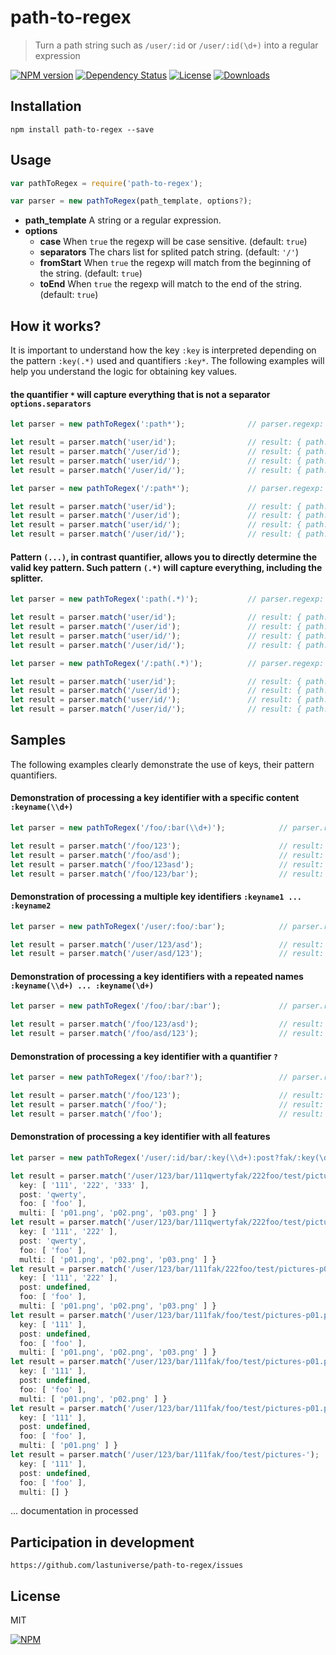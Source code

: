 # path-to-regex

> Turn a path string such as `/user/:id` or `/user/:id(\d+)`  into a regular expression 


[![NPM version][npm-image]][npm-url]
[![Dependency Status][david-image]][david-url]
[![License][license-image]][license-url]
[![Downloads][downloads-image]][downloads-url]

## Installation

```
npm install path-to-regex --save
```

## Usage

```javascript
var pathToRegex = require('path-to-regex');

var parser = new pathToRegex(path_template, options?);
```

- **path_template** A string or a regular expression.
- **options**
  - **case** When `true` the regexp will be case sensitive. (default: `true`)
  - **separators** The chars list for splited patch string. (default: `'/'`)
  - **fromStart** When `true` the regexp will match from the beginning of the string. (default: `true`)
  - **toEnd** When `true` the regexp will match to the end of the string. (default: `true`)




## How it works?
It is important to understand how the key `:key` is interpreted depending on the pattern `:key(.*)` used and quantifiers `:key*`. The following examples will help you understand the logic for obtaining key values.


#### the quantifier `*` will capture everything that is not a separator `options.separators`
```javascript
let parser = new pathToRegex(':path*');              // parser.regexp:  /^[\/]?((?:[\/]?[^\/]+)*)[\/]?$/

let result = parser.match('user/id');                // result: { path: [ 'user', 'id' ] }
let result = parser.match('/user/id');               // result: { path: [ 'user', 'id' ] }
let result = parser.match('user/id/');               // result: { path: [ 'user', 'id' ] }
let result = parser.match('/user/id/');              // result: { path: [ 'user', 'id' ] }

let parser = new pathToRegex('/:path*');             // parser.regexp:  /^[\/]?((?:[\/]?[^\/]+)*)[\/]?$/

let result = parser.match('user/id');                // result: { path: [ 'user', 'id' ] }
let result = parser.match('/user/id');               // result: { path: [ 'user', 'id' ] }
let result = parser.match('user/id/');               // result: { path: [ 'user', 'id' ] }
let result = parser.match('/user/id/');              // result: { path: [ 'user', 'id' ] }
```


#### Pattern `(...)`, in contrast quantifier, allows you to directly determine the valid key pattern. Such pattern `(.*)` will capture everything, including the splitter.
```javascript
let parser = new pathToRegex(':path(.*)');           // parser.regexp:  /^[\/]?(.*?)[\/]?$/

let result = parser.match('user/id');                // result: { path: 'user/id' }
let result = parser.match('/user/id');               // result: { path: 'user/id' }
let result = parser.match('user/id/');               // result: { path: 'user/id' }
let result = parser.match('/user/id/');              // result: { path: 'user/id' }

let parser = new pathToRegex('/:path(.*)');          // parser.regexp:  /^[\/]?(.*?)[\/]?$/

let result = parser.match('user/id');                // result: { path: 'user/id' }
let result = parser.match('/user/id');               // result: { path: 'user/id' }
let result = parser.match('user/id/');               // result: { path: 'user/id' }
let result = parser.match('/user/id/');              // result: { path: 'user/id' }
```


## Samples
The following examples clearly demonstrate the use of keys, their pattern quantifiers.


#### Demonstration of processing a key identifier with a specific content `:keyname(\\d+)`
```javascript
let parser = new pathToRegex('/foo/:bar(\\d+)');            // parser.regexp:  /^[\/]?foo\/?(\d+?)[\/]?$/

let result = parser.match('/foo/123');                      // result: { bar: '123' }
let result = parser.match('/foo/asd');                      // result: undefined
let result = parser.match('/foo/123asd');                   // result: undefined
let result = parser.match('/foo/123/bar');                  // result: undefined
```




#### Demonstration of processing a multiple key identifiers `:keyname1 ... :keyname2`
```javascript
let parser = new pathToRegex('/user/:foo/:bar');            // parser.regexp:  /^[\/]?user\/?([^\/]+?)\/?([^\/]+?)[\/]?$/

let result = parser.match('/user/123/asd');                 // result: { foo: '123', bar: 'asd' }
let result = parser.match('/user/asd/123');                 // result: { foo: 'asd', bar: '123' }
```




#### Demonstration of processing a key identifiers with a repeated names `:keyname(\\d+) ... :keyname(\d+)`
```javascript
let parser = new pathToRegex('/foo/:bar/:bar');             // parser.regexp:  /^[\/]?foo\/?([^\/]+?)\/?([^\/]+?)[\/]?$/

let result = parser.match('/foo/123/asd');                  // result: { bar: [ '123', 'asd' ] }
let result = parser.match('/foo/asd/123');                  // result: { bar: [ 'asd', '123' ] }
```




#### Demonstration of processing a key identifier with a quantifier `?`
```javascript
let parser = new pathToRegex('/foo/:bar?');                 // parser.regexp:  /^[\/]?foo\/?([^\/]+?)?[\/]?$/

let result = parser.match('/foo/123');                      // result: { bar: '123' }
let result = parser.match('/foo/');                         // result: { bar: undefined }
let result = parser.match('/foo');                          // result: { bar: undefined }
```




#### Demonstration of processing a key identifier with all features
```javascript
let parser = new pathToRegex('/user/:id/bar/:key(\\d+):post?fak/:key(\d+)*:foo+/test/pictures-:multi(\w+?\.png)*/:key?');               // parser.r/]+?)?fak\/((?:[^\/]*\d+)*)((?:[^\/]*[^\/]+)+)\/test\/pictures-((?:[^\/]*\w+?\.png)*)\/?([^\/]+?)?[\/]?$/

let result = parser.match('/user/123/bar/111qwertyfak/222foo/test/pictures-p01.png,p02.png,p03.png/333');               // result: { id: '123',
  key: [ '111', '222', '333' ],
  post: 'qwerty',
  foo: [ 'foo' ],
  multi: [ 'p01.png', 'p02.png', 'p03.png' ] }
let result = parser.match('/user/123/bar/111qwertyfak/222foo/test/pictures-p01.png-p02.png-p03.png');           // result: { id: '123',
  key: [ '111', '222' ],
  post: 'qwerty',
  foo: [ 'foo' ],
  multi: [ 'p01.png', 'p02.png', 'p03.png' ] }
let result = parser.match('/user/123/bar/111fak/222foo/test/pictures-p01.png,p02.png,p03.png');                 // result: { id: '123',
  key: [ '111', '222' ],
  post: undefined,
  foo: [ 'foo' ],
  multi: [ 'p01.png', 'p02.png', 'p03.png' ] }
let result = parser.match('/user/123/bar/111fak/foo/test/pictures-p01.png;p02.png;p03.png');            // result: { id: '123',
  key: [ '111' ],
  post: undefined,
  foo: [ 'foo' ],
  multi: [ 'p01.png', 'p02.png', 'p03.png' ] }
let result = parser.match('/user/123/bar/111fak/foo/test/pictures-p01.png p02.png');    // result: { id: '123',
  key: [ '111' ],
  post: undefined,
  foo: [ 'foo' ],
  multi: [ 'p01.png', 'p02.png' ] }
let result = parser.match('/user/123/bar/111fak/foo/test/pictures-p01.png');            // result: { id: '123',
  key: [ '111' ],
  post: undefined,
  foo: [ 'foo' ],
  multi: [ 'p01.png' ] }
let result = parser.match('/user/123/bar/111fak/foo/test/pictures-');                   // result: { id: '123',
  key: [ '111' ],
  post: undefined,
  foo: [ 'foo' ],
  multi: [] }
```



... documentation in processed


## Participation in development
```
https://github.com/lastuniverse/path-to-regex/issues
```
## License

MIT

[![NPM](https://nodei.co/npm/path-to-regex.png?downloads=true&downloadRank=true&stars=true)](https://nodei.co/npm/path-to-regex/)

[npm-image]: https://img.shields.io/npm/v/path-to-regex.svg?style=flat
[npm-url]: https://npmjs.org/package/path-to-regex
[david-image]: http://img.shields.io/david/lastuniverse/path-to-regex.svg?style=flat
[david-url]: https://david-dm.org/lastuniverse/path-to-regex
[license-image]: http://img.shields.io/npm/l/path-to-regex.svg?style=flat
[license-url]: LICENSE
[downloads-image]: http://img.shields.io/npm/dm/path-to-regex.svg?style=flat
[downloads-url]: https://npmjs.org/package/path-to-regex